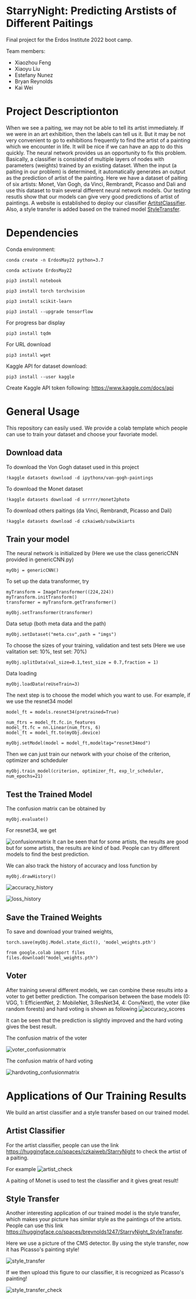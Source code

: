 # StarryNight: Predicting Arstists of Different Paitings
Final project for the Erdos Institute 2022 boot camp. 

Team members: 
- Xiaozhou Feng
- Xiaoyu Liu
- Estefany Nunez
- Bryan Reynolds
- Kai Wei
# Project Descriptionton
When we see a paiting, we may not be able to tell its artist immediately. If we were in an art exhibition, then the labels can tell us it. But it may be not very convenient to go to exhibitions frequently to find the artist of a painting which we encounter in life. It will be nice if we can have an app to do this quickly. The neural network provides us an opportunity to fix this problem. Basically, a classifier is consisted of multiple layers of nodes with parameters (weights) trained by an existing dataset. When the input (a paiting in our problem) is determined, it automatically generates an output as the prediction of artist of the painting. Here we have a dataset of paiting of six artists: Monet, Van Gogh, da Vinci, Rembrandt, Picasso and Dali and use this dataset to train several different neural network models. Our testing resutls show that our models can give very good predictions of artist of paintings. A website is established to deploy our classifier [ArtitstClassifier](https://huggingface.co/spaces/czkaiweb/StarryNight). Also, a style transfer is added based on the trained model [StyleTransfer](https://huggingface.co/spaces/breynolds1247/StarryNight_StyleTransfer).
# Dependencies
Conda environment:
```
conda create -n ErdosMay22 python=3.7

conda activate ErdosMay22

pip3 install notebook

pip3 install torch torchvision

pip3 install scikit-learn

pip3 install --upgrade tensorflow
```
For progress bar display
```
pip3 install tqdm
```
For URL download
```
pip3 install wget
```
Kaggle API for dataset download:
```
pip3 install --user kaggle
```
Create Kaggle API token following:  https://www.kaggle.com/docs/api
# General Usage

This repository can easily used. We provide a colab template which people can use to train your dataset and choose your favoriate model. 


## Download data
To download the Von Gogh dataset used in this project
```
!kaggle datasets download -d ipythonx/van-gogh-paintings
```
To download the Monet dataset
```
!kaggle datasets download -d srrrrr/monet2photo
```
To download others paitings (da Vinci, Rembrandt, Picasso and Dali)
```
!kaggle datasets download -d czkaiweb/subwikiarts
```

## Train your model
The neural network is initialized by (Here we use the class genericCNN provided in genericCNN.py)
```
myObj = genericCNN()
```
To set up the data transformer, try
```
myTransform = ImageTransformer((224,224))
myTransform.initTransform()
transformer = myTransform.getTransformer()

myObj.setTransformer(transformer)
```
Data setup (both meta data and the path)
```
myObj.setDataset("meta.csv",path = "imgs")
```

To choose the sizes of your training, validation and test sets (Here we use valitation set: 10%, test set: 70%)
```
myObj.splitData(val_size=0.1,test_size = 0.7,fraction = 1)
```
Data loading
```
myObj.loadData(reUseTrain=3)
```

The next step is to choose the model which you want to use. For example, if we use the resnet34 model
```
model_ft = models.resnet34(pretrained=True)

num_ftrs = model_ft.fc.in_features
model_ft.fc = nn.Linear(num_ftrs, 6)
model_ft = model_ft.to(myObj.device)

myObj.setModel(model = model_ft,modeltag="resnet34mod")
```
Then we can just train our network with your choise of the criterion, optimizer and schdeduler
```
myObj.train_model(criterion, optimizer_ft, exp_lr_scheduler, num_epochs=21)
```
## Test the Trained Model
The confusion matrix can be obtained by
```
myObj.evaluate()
```
For resnet34, we get

![confusionmatrix](https://github.com/czkaiweb/vanGogh-and-Other-Artist/blob/main/evaluation_resnet34.png)
It can be seen that for some artists, the results are good but for some artists, the results are kind of bad. People can try different models to find the best prediction.

We can also track the history of accuracy and loss function by
```
myObj.drawHistory()
```
![accuracy_history](https://github.com/czkaiweb/vanGogh-and-Other-Artist/blob/main/accuracy_history_resnet34.png)

![loss_history](https://github.com/czkaiweb/vanGogh-and-Other-Artist/blob/main/loss_history_resnet34.png)

## Save the Trained Weights

To save and download your trained weights, 
```
torch.save(myObj.Model.state_dict(), 'model_weights.pth')

from google.colab import files
files.download("model_weights.pth")
```

## Voter

After training several different models, we can combine these results into a voter to get better prediction. The comparison between the base models (0: VGG, 1: EfficientNet, 2: MobileNet, 3:ResNet34, 4: ConvNext), the voter (like random forests) and hard voting is shown as following
![accuracy_scores](https://github.com/czkaiweb/vanGogh-and-Other-Artist/blob/main/accuracy_scores.png)

It can be seen that the prediction is slightly improved and the hard voting gives the best result.

The confusion matrix of the voter

![voter_confusionmatrix](https://github.com/czkaiweb/vanGogh-and-Other-Artist/blob/main/voter_confusionmatrix.png)

The confusion matrix of hard voting

![hardvoting_confusionmatrix](https://github.com/czkaiweb/vanGogh-and-Other-Artist/blob/main/hardvoting_confusionmatrix.png)
# Applications of Our Training Results

We build an artist classifier and a style transfer based on our trained model. 
## Artist Classifier
For the artist classifier, people can use the link https://huggingface.co/spaces/czkaiweb/StarryNight to check the artist of a paiting. 

For example
![artist_check](https://github.com/czkaiweb/vanGogh-and-Other-Artist/blob/main/artist_check.png)

A paiting of Monet is used to test the classifier and it gives great result!

## Style Transfer

Another interesting application of our trained model is the style transfer, which makes your picture has similar style as the paintings of the artists. People can use this link https://huggingface.co/spaces/breynolds1247/StarryNight_StyleTransfer.

Here we use a picture of the CMS detector. By using the style transfer, now it has Picasso's painting style!

![style_transfer](https://github.com/czkaiweb/vanGogh-and-Other-Artist/blob/main/style_transfer.png)

If we then upload this figure to our classifier, it is recognized as Picasso's painting!

![style_transfer_check](https://github.com/czkaiweb/vanGogh-and-Other-Artist/blob/main/style_transfer_check.png)
